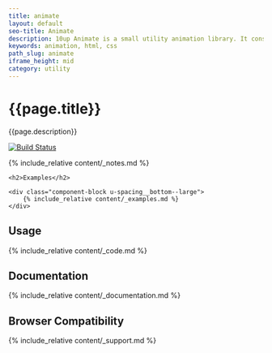 ```yaml
---
title: animate
layout: default
seo-title: Animate
description: 10up Animate is a small utility animation library. It consists of a series of CSS classes that can be combined or used in isolation to bring small elements of motion into a UI.
keywords: animation, html, css
path_slug: animate
iframe_height: mid
category: utility
---
```


<div class="u-align-center--small">
	<h1>{{page.title}}</h1>
	<p class="u-lighten">
		{{page.description}}
	</p>
	<a href="https://github.com/10up/component-animate/actions?query=workflow%3A%22Accessibility+Tests%22" class="u-spacing__bottom--large u-inline-block">
		<img src="https://github.com/10up/component-animate/workflows/Accessibility%20Tests/badge.svg" alt="Build Status">
	</a>
</div>

{% include_relative content/_notes.md %}

<div class="u-spacing__top--large">

	<h2>Examples</h2>

	<div class="component-block u-spacing__bottom--large">
		{% include_relative content/_examples.md %}
	</div>
</div>

## Usage
<div class="component-block u-spacing__bottom--large">
	{% include_relative content/_code.md %}
</div>

## Documentation
<div class="component-block u-spacing__bottom--large">
	{% include_relative content/_documentation.md %}
</div>

## Browser Compatibility
<div class="component-block u-spacing__bottom--large">
	{% include_relative content/_support.md %}
</div>
